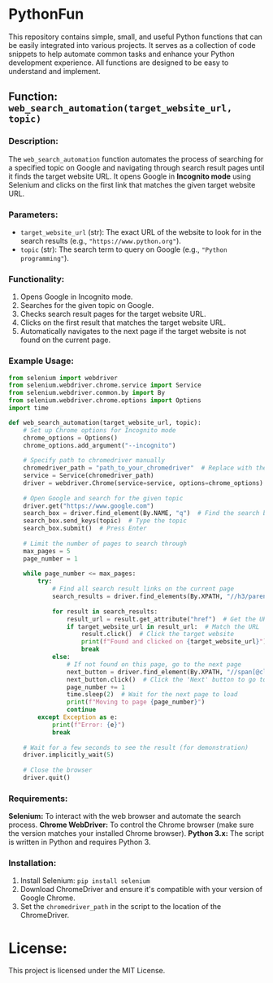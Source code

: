 # PythonFun

This repository contains simple, small, and useful Python functions that can be easily integrated into various projects. It serves as a collection of code snippets to help automate common tasks and enhance your Python development experience. All functions are designed to be easy to understand and implement.

## Function: `web_search_automation(target_website_url, topic)`

### Description:
The `web_search_automation` function automates the process of searching for a specified topic on Google and navigating through search result pages until it finds the target website URL. It opens Google in **Incognito mode** using Selenium and clicks on the first link that matches the given target website URL.

### Parameters:
- `target_website_url` (str): The exact URL of the website to look for in the search results (e.g., `"https://www.python.org"`).
- `topic` (str): The search term to query on Google (e.g., `"Python programming"`).

### Functionality:
1. Opens Google in Incognito mode.
2. Searches for the given topic on Google.
3. Checks search result pages for the target website URL.
4. Clicks on the first result that matches the target website URL.
5. Automatically navigates to the next page if the target website is not found on the current page.

### Example Usage:
```python
from selenium import webdriver
from selenium.webdriver.chrome.service import Service
from selenium.webdriver.common.by import By
from selenium.webdriver.chrome.options import Options
import time

def web_search_automation(target_website_url, topic):
    # Set up Chrome options for Incognito mode
    chrome_options = Options()
    chrome_options.add_argument("--incognito")
    
    # Specify path to chromedriver manually
    chromedriver_path = "path_to_your_chromedriver"  # Replace with the actual path to chromedriver
    service = Service(chromedriver_path)
    driver = webdriver.Chrome(service=service, options=chrome_options)
    
    # Open Google and search for the given topic
    driver.get("https://www.google.com")
    search_box = driver.find_element(By.NAME, "q")  # Find the search box
    search_box.send_keys(topic)  # Type the topic
    search_box.submit()  # Press Enter
    
    # Limit the number of pages to search through
    max_pages = 5
    page_number = 1
    
    while page_number <= max_pages:
        try:
            # Find all search result links on the current page
            search_results = driver.find_elements(By.XPATH, "//h3/parent::a")
            
            for result in search_results:
                result_url = result.get_attribute("href")  # Get the URL of the search result
                if target_website_url in result_url:  # Match the URL
                    result.click()  # Click the target website
                    print(f"Found and clicked on {target_website_url}")
                    break
            else:
                # If not found on this page, go to the next page
                next_button = driver.find_element(By.XPATH, "//span[@class='oeN89d' and text()='Next']")
                next_button.click()  # Click the 'Next' button to go to the next page
                page_number += 1
                time.sleep(2)  # Wait for the next page to load
                print(f"Moving to page {page_number}")
                continue
        except Exception as e:
            print(f"Error: {e}")
            break
    
    # Wait for a few seconds to see the result (for demonstration)
    driver.implicitly_wait(5)
    
    # Close the browser
    driver.quit()
```

### Requirements:
**Selenium:** To interact with the web browser and automate the search process.
**Chrome WebDriver:** To control the Chrome browser (make sure the version matches your installed Chrome browser).
**Python 3.x:** The script is written in Python and requires Python 3.

### Installation:
1. Install Selenium:
```pip install selenium```
2. Download ChromeDriver and ensure it's compatible with your version of Google Chrome.
3. Set the ```chromedriver_path``` in the script to the location of the ChromeDriver.

# License:
This project is licensed under the MIT License.
